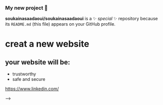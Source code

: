 ### My new project :trident:


**soukainasaadaoui/soukainasaadaoui** is a ✨ _special_ ✨ repository because its `README.md` (this file) appears on your GitHub profile.


# <h1> creat a new website
## <h2> your website will be:
* trustworthy 
* safe and secure
 
 https://www.linkedin.com/ 

-->
